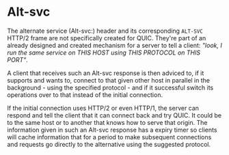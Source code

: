 # Alt-svc

The alternate service (Alt-svc:) header and its corresponding `ALT-SVC` HTTP/2
frame are not specifically created for QUIC. They're part of an already
designed and created mechanism for a server to tell a client: *"look, I run
the same service on THIS HOST using THIS PROTOCOL on THIS PORT"*.

A client that receives such an Alt-svc response is then adviced to, if it
supports and wants to, connect to that given other host in parallel in the
background - using the specified protocol - and if it successful switch its
operations over to that instead of the initial connection.

If the initial connection uses HTTP/2 or even HTTP/1, the server can respond
and tell the client that it can connect back and try QUIC. It could be to the
same host or to another that knows how to serve that origin. The information
given in such an Alt-svc response has a expiry timer so clients will cache
information that for a period to make subsequent connections and requests go
directly to the alternative using the suggested protocol.